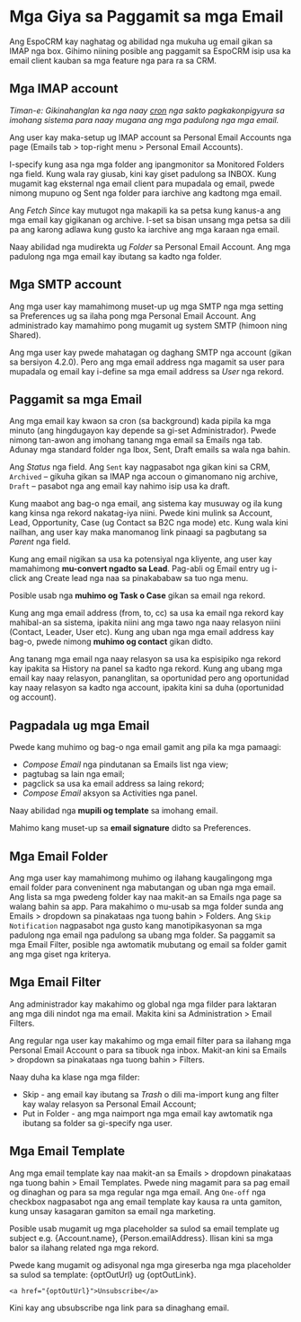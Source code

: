 # Mga Giya sa Paggamit sa mga Email

Ang EspoCRM kay naghatag og abilidad nga mukuha ug email gikan sa IMAP nga box. Gihimo niining posible ang paggamit sa EspoCRM isip usa ka email client kauban sa mga feature nga para ra sa CRM.

## Mga IMAP account

*Timan-e: Gikinahanglan ka nga naay [cron](https://github.com/espocrm/documentation/blob/master/administration/server-configuration.md#setup-a-crontab) nga sakto pagkakonpigyura sa imohang sistema para naay mugana ang mga padulong nga mga email.*

Ang user kay maka-setup ug IMAP account sa Personal Email Accounts nga page (Emails tab > top-right menu > Personal Email Accounts).

I-specify kung asa nga mga folder ang ipangmonitor sa Monitored Folders nga field. Kung wala ray giusab, kini kay giset padulong sa INBOX. Kung mugamit kag eksternal nga email client para mupadala og email, pwede nimong mupuno og Sent nga folder para iarchive ang kadtong mga email.

Ang *Fetch Since* kay mutugot nga makapili ka sa petsa kung kanus-a ang mga email kay gigikanan og archive. I-set sa bisan unsang mga petsa sa dili pa ang karong adlawa kung gusto ka iarchive ang mga karaan nga email.

Naay abilidad nga mudirekta ug *Folder* sa Personal Email Account. Ang mga padulong nga mga email kay ibutang sa kadto nga folder.

## Mga SMTP account

Ang mga user kay mamahimong muset-up ug mga SMTP nga mga setting sa Preferences ug sa ilaha pong mga Personal Email Account. Ang administrado kay mamahimo pong mugamit ug system SMTP (himoon ning Shared).

Ang mga user kay pwede mahatagan og daghang SMTP nga account (gikan sa bersiyon 4.2.0). Pero ang mga email address nga magamit sa user para mupadala og email kay i-define sa mga email address sa *User* nga rekord.

## Paggamit sa mga Email

Ang mga email kay kwaon sa cron (sa background) kada pipila ka mga minuto (ang hingdugayon kay depende sa gi-set Administrador).
Pwede nimong tan-awon ang imohang tanang mga email sa Emails nga tab. Adunay mga standard folder nga Ibox, Sent, Draft emails sa wala nga bahin.

Ang *Status* nga field. Ang `Sent` kay nagpasabot nga gikan kini sa CRM, `Archived` – gikuha gikan sa IMAP nga accoun o gimanomano nig archive, `Draft` – pasabot nga ang email kay nahimo isip usa ka draft.

Kung maabot ang bag-o nga email, ang sistema kay musuway og ila kung kang kinsa nga rekord nakatag-iya niini. Pwede kini mulink sa Account, Lead, Opportunity, Case (ug Contact sa B2C nga mode) etc. Kung wala kini nailhan, ang user kay maka manomanog link pinaagi sa pagbutang sa *Parent* nga field.

Kung ang email nigikan sa usa ka potensiyal nga kliyente, ang user kay mamahimong **mu-convert ngadto sa Lead**. Pag-abli og Email entry ug i-click ang Create lead nga naa sa pinakababaw sa tuo nga menu.

Posible usab nga **muhimo og Task o Case** gikan sa email nga rekord.

Kung ang mga email address (from, to, cc) sa usa ka email nga rekord kay mahibal-an sa sistema, ipakita niini ang mga tawo nga naay relasyon niini (Contact, Leader, User etc). Kung ang uban nga mga email address kay bag-o, pwede nimong **muhimo og contact** gikan didto.

Ang tanang mga email nga naay relasyon sa usa ka espisipiko nga rekord kay ipakita sa History na panel sa kadto nga rekord. Kung ang ubang mga email kay naay relasyon, pananglitan, sa oportunidad pero ang oportunidad kay naay relasyon sa kadto nga account, ipakita kini sa duha (oportunidad og account).

## Pagpadala ug mga Email

Pwede kang muhimo og bag-o nga email gamit ang pila ka mga pamaagi:
* *Compose Email* nga pindutanan sa Emails list nga view;
* pagtubag sa lain nga email;
* pagclick sa usa ka email address sa laing rekord;
* *Compose Email* aksyon sa Activities nga panel.

Naay abilidad nga **mupili og template** sa imohang email.

Mahimo kang muset-up sa **email signature** didto sa Preferences.

## Mga Email Folder

Ang mga user kay mamahimong muhimo og ilahang kaugalingong mga email folder para conveninent nga mabutangan og uban nga mga email. Ang lista sa mga pwedeng folder kay naa makit-an sa Emails nga page sa walang bahin sa app. Para makahimo o mu-usab sa mga folder sunda ang Emails > dropdown sa pinakataas nga tuong bahin > Folders. Ang `Skip Notification` nagpasabot nga gusto kang manotipikasyonan sa mga padulong nga email nga padulong sa ubang mga folder. Sa paggamit sa mga Email Filter, posible nga awtomatik mubutang og email sa folder gamit ang mga giset nga kriterya.

## Mga Email Filter

Ang administrador kay makahimo og global nga mga filder para laktaran ang mga dili nindot nga ma email. Makita kini sa Administration > Email Filters.

Ang regular nga user kay makahimo og mga email filter para sa ilahang mga Personal Email Account o para sa tibuok nga inbox. Makit-an kini sa Emails > dropdown sa pinakataas nga tuong bahin > Filters.

Naay duha ka klase nga mga filder:
* Skip - ang email kay ibutang sa *Trash* o dili ma-import kung ang filter kay walay relasyon sa Personal Email Account;
* Put in Folder - ang mga naimport nga mga email kay awtomatik nga ibutang sa folder sa gi-specify nga user.

## Mga Email Template

Ang mga email template kay naa makit-an sa Emails > dropdown pinakataas nga tuong bahin > Email Templates. Pwede ning magamit para sa pag email og dinaghan og para sa mga regular nga mga email. Ang `One-off` nga checkbox nagpasabot nga ang email template kay kausa ra unta gamiton, kung unsay kasagaran gamiton sa email nga marketing.

Posible usab mugamit ug mga placeholder sa sulod sa email template ug subject e.g. {Account.name}, {Person.emailAddress}. Ilisan kini sa mga balor sa ilahang related nga mga rekord.

Pwede kang mugamit og adisyonal nga mga gireserba nga mga placeholder sa sulod sa template: {optOutUrl} ug {optOutLink}.
```
<a href="{optOutUrl}">Unsubscribe</a>
```
Kini kay ang ubsubscribe nga link para sa dinaghang email.
